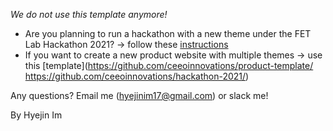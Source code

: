 *We do not use this template anymore!*

* Are you planning to run a hackathon with a new theme under the FET Lab Hackathon 2021? &#8594; follow these [instructions](https://github.com/ceeoinnovations/hackathon-2021/)
* If you want to create a new product website with multiple themes &#8594; use this [template](https://github.com/ceeoinnovations/product-template/ https://github.com/ceeoinnovations/hackathon-2021/)

Any questions? Email me (hyejinim17@gmail.com) or slack me!

By Hyejin Im
